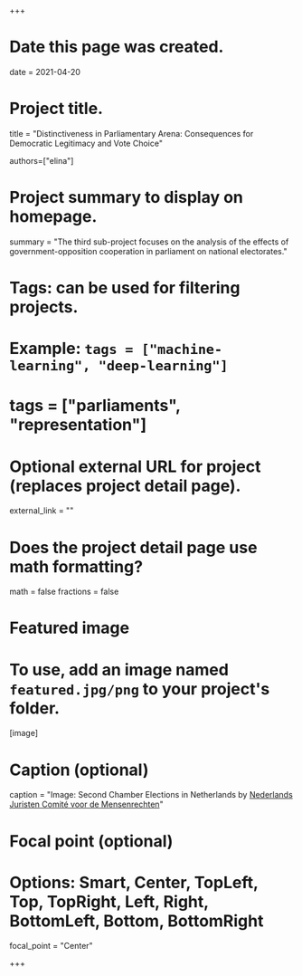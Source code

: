 +++
# Date this page was created.
date = 2021-04-20

# Project title.
title = "Distinctiveness in Parliamentary Arena: Consequences for Democratic Legitimacy and Vote Choice"

authors=["elina"]

# Project summary to display on homepage.
summary = "The third sub-project focuses on the analysis of the effects of government-opposition cooperation in parliament on national electorates."

# Tags: can be used for filtering projects.
# Example: `tags = ["machine-learning", "deep-learning"]`
# tags = ["parliaments", "representation"]

# Optional external URL for project (replaces project detail page).
external_link = ""

# Does the project detail page use math formatting?
math = false
fractions = false

# Featured image
# To use, add an image named `featured.jpg/png` to your project's folder. 
[image]
  # Caption (optional)
  caption = "Image: Second Chamber Elections in Netherlands by [Nederlands Juristen Comité voor de Mensenrechten](https://liberties.imgix.net/images/b8e8820a-18c3-44e7-8a8f-563935c8b15c/Voting_form_of_the_Dutch_elections_in_2017__33334290311___1_.jpg?ixlib=rails-0.3.2&w=665&fit=max&q=60&fm=jpg&auto=format&trim=auto&lossless=true&s=2fcdd133aeb9b4f5ee25ea21ed6a0827)"
  
  # Focal point (optional)
  # Options: Smart, Center, TopLeft, Top, TopRight, Left, Right, BottomLeft, Bottom, BottomRight
  focal_point = "Center"

  
+++


